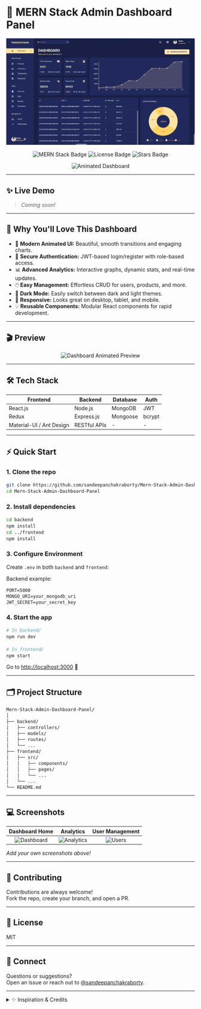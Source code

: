 # 🌟 MERN Stack Admin Dashboard Panel

![MERN Admin Dashboard Banner](https://github.com/sandeepanchakraborty/Mern-Stack-Admin-Dashboard-Panel/blob/main/Screenshot%202025-07-23%20183951.png) <!-- Replace with your own banner if available -->

<p align="center">
  <img src="https://img.shields.io/badge/MERN-Stack-4CAF50?style=for-the-badge&logo=mern&logoColor=white" alt="MERN Stack Badge"/>
  <img src="https://img.shields.io/github/license/sandeepanchakraborty/Mern-Stack-Admin-Dashboard-Panel?style=for-the-badge" alt="License Badge"/>
  <img src="https://img.shields.io/github/stars/sandeepanchakraborty/Mern-Stack-Admin-Dashboard-Panel?style=for-the-badge" alt="Stars Badge"/>
</p>

<div align="center">
  <img src="https://lottie.host/9f1c1e7d-0742-4b4f-b455-7eaa2d9e0c6e/PiaK2cI7tY.json" width="240" alt="Animated Dashboard" />
</div>

---

## ✨ Live Demo

> _Coming soon!_

---

## 🚀 Why You'll Love This Dashboard

- 🎨 **Modern Animated UI:** Beautiful, smooth transitions and engaging charts.
- 🔐 **Secure Authentication:** JWT-based login/register with role-based access.
- 📊 **Advanced Analytics:** Interactive graphs, dynamic stats, and real-time updates.
- 🖱️ **Easy Management:** Effortless CRUD for users, products, and more.
- 🌙 **Dark Mode:** Easily switch between dark and light themes.
- 📱 **Responsive:** Looks great on desktop, tablet, and mobile.
- 💡 **Reusable Components:** Modular React components for rapid development.

---

## 🎬 Preview

<div align="center">
  <img src="https://github.com/sandeepanchakraborty/Mern-Stack-Admin-Dashboard-Panel/assets/your-gif-preview.gif" width="600" alt="Dashboard Animated Preview"/>
  <!-- Replace above with your own GIF or Lottie animation -->
</div>

---

## 🛠️ Tech Stack

| Frontend      | Backend      | Database  | Auth    |
| ------------- | ------------|-----------|---------|
| React.js      | Node.js     | MongoDB   | JWT     |
| Redux         | Express.js  | Mongoose  | bcrypt  |
| Material-UI / Ant Design | RESTful APIs | - | - |

---

## ⚡ Quick Start

### 1. Clone the repo

```bash
git clone https://github.com/sandeepanchakraborty/Mern-Stack-Admin-Dashboard-Panel.git
cd Mern-Stack-Admin-Dashboard-Panel
```

### 2. Install dependencies

```bash
cd backend
npm install
cd ../frontend
npm install
```

### 3. Configure Environment

Create `.env` in both `backend` and `frontend`:

Backend example:
```env
PORT=5000
MONGO_URI=your_mongodb_uri
JWT_SECRET=your_secret_key
```

### 4. Start the app

```bash
# In backend/
npm run dev

# In frontend/
npm start
```
Go to [http://localhost:3000](http://localhost:3000) 🚀

---

## 🗂️ Project Structure

```
Mern-Stack-Admin-Dashboard-Panel/
│
├── backend/
│   ├── controllers/
│   ├── models/
│   ├── routes/
│   └── ...
├── frontend/
│   ├── src/
│   │   ├── components/
│   │   ├── pages/
│   │   └── ...
│   └── ...
└── README.md
```

---

## 💻 Screenshots

| Dashboard Home | Analytics  | User Management |
|:--------------:|:----------:|:--------------:|
| ![Dashboard](https://github.com/sandeepanchakraborty/Mern-Stack-Admin-Dashboard-Panel/assets/your-image1.png) | ![Analytics](https://github.com/sandeepanchakraborty/Mern-Stack-Admin-Dashboard-Panel/assets/your-image2.png) | ![Users](https://github.com/sandeepanchakraborty/Mern-Stack-Admin-Dashboard-Panel/assets/your-image3.png) |

_Add your own screenshots above!_

---

## 🤝 Contributing

Contributions are always welcome!  
Fork the repo, create your branch, and open a PR.

---

## 📄 License

MIT

---

## 🌈 Connect

Questions or suggestions?  
Open an issue or reach out to [@sandeepanchakraborty](https://github.com/sandeepanchakraborty).

---

<details>
<summary>✨ Inspiration & Credits</summary>

- Inspired by the best practices in MERN stack development
- Dashboard design inspirations from Material UI, Ant Design, and modern SaaS apps
- Animations powered by [LottieFiles](https://lottiefiles.com/)
</details>

